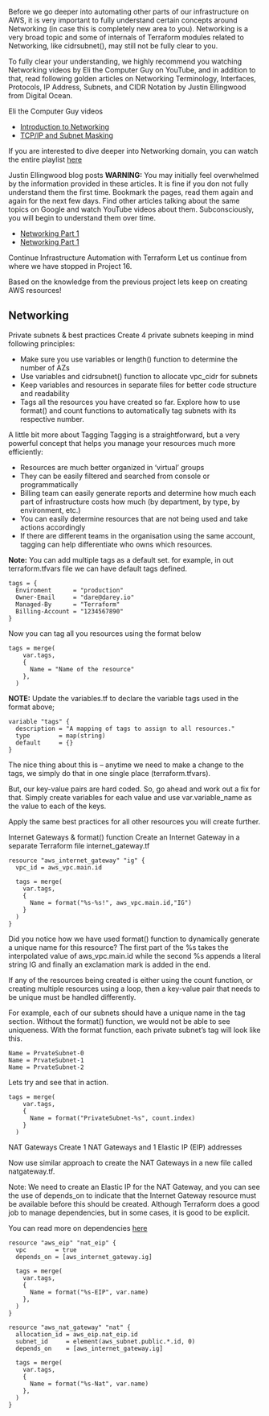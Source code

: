Before we go deeper into automating other parts of our infrastructure on AWS, it is very important to fully understand certain concepts
around Networking (in case this is completely new area to you). Networking is a very broad topic and some of internals of Terraform 
modules related to Networking, like cidrsubnet(), may still not be fully clear to you.

To fully clear your understanding, we highly recommend you watching Networking videos by Eli the Computer Guy on YouTube, and in 
addition to that, read following golden articles on Networking Terminology, Interfaces, Protocols, IP Address, Subnets, and CIDR
Notation by Justin Ellingwood from Digital Ocean.

Eli the Computer Guy videos
- [Introduction to Networking](https://youtu.be/rL8RSFQG8do)
- [TCP/IP and Subnet Masking](https://youtu.be/EkNq4TrHP_U)


If you are interested to dive deeper into Networking domain, you can watch the entire playlist
[here](https://www.youtube.com/playlist?list=PLF360ED1082F6F2A5)

Justin Ellingwood blog posts
**WARNING:** You may initially feel overwhelmed by the information provided in these articles. It is fine if you don not fully understand
them the first time. Bookmark the pages, read them again and again for the next few days. Find other articles talking about the same
topics on Google and watch YouTube videos about them. Subconsciously, you will begin to understand them over time.

- [Networking Part 1](https://www.digitalocean.com/community/tutorials/an-introduction-to-networking-terminology-interfaces-and-protocols)
- [Networking Part 1](https://www.digitalocean.com/community/tutorials/understanding-ip-addresses-subnets-and-cidr-notation-for-networking#netmasks-and-subnets)


Continue Infrastructure Automation with Terraform
Let us continue from where we have stopped in Project 16.

Based on the knowledge from the previous project lets keep on creating AWS resources!

## Networking
Private subnets & best practices
Create 4 private subnets keeping in mind following principles:

- Make sure you use variables or length() function to determine the number of AZs
- Use variables and cidrsubnet() function to allocate vpc_cidr for subnets
- Keep variables and resources in separate files for better code structure and readability
- Tags all the resources you have created so far. Explore how to use format() and count functions to automatically tag subnets 
with its respective number.


A little bit more about Tagging
Tagging is a straightforward, but a very powerful concept that helps you manage your resources much more efficiently:

- Resources are much better organized in ‘virtual’ groups
- They can be easily filtered and searched from console or programmatically
- Billing team can easily generate reports and determine how much each part of infrastructure costs how much (by department, by type, 
by environment, etc.)
- You can easily determine resources that are not being used and take actions accordingly
- If there are different teams in the organisation using the same account, tagging can help differentiate who owns which resources.


**Note:** You can add multiple tags as a default set. for example, in out terraform.tfvars file we can have default tags 
defined.

```
tags = {
  Enviroment      = "production" 
  Owner-Email     = "dare@darey.io"
  Managed-By      = "Terraform"
  Billing-Account = "1234567890"
}
```

Now you can tag all you resources using the format below

```
tags = merge(
    var.tags,
    {
      Name = "Name of the resource"
    },
  )
```

**NOTE:** Update the variables.tf to declare the variable tags used in the format above;

```
variable "tags" {
  description = "A mapping of tags to assign to all resources."
  type        = map(string)
  default     = {}
}
```


The nice thing about this is – anytime we need to make a change to the tags, we simply do that in one single place (terraform.tfvars).

But, our key-value pairs are hard coded. So, go ahead and work out a fix for that. Simply create variables for each value and use 
var.variable_name as the value to each of the keys.

Apply the same best practices for all other resources you will create further.

Internet Gateways & format() function
Create an Internet Gateway in a separate Terraform file internet_gateway.tf


```
resource "aws_internet_gateway" "ig" {
  vpc_id = aws_vpc.main.id

  tags = merge(
    var.tags,
    {
      Name = format("%s-%s!", aws_vpc.main.id,"IG")
    } 
  )
}
```


Did you notice how we have used format() function to dynamically generate a unique name for this resource? The first part of the %s
takes the interpolated value of aws_vpc.main.id while the second %s appends a literal string IG and finally an exclamation mark is 
added in the end.

If any of the resources being created is either using the count function, or creating multiple resources using a loop, then a 
key-value pair that needs to be unique must be handled differently.

For example, each of our subnets should have a unique name in the tag section. Without the format() function, we would not be able 
to see uniqueness. With the format function, each private subnet’s tag will look like this.


```
Name = PrvateSubnet-0
Name = PrvateSubnet-1
Name = PrvateSubnet-2
```

Lets try and see that in action.

```
tags = merge(
    var.tags,
    {
      Name = format("PrivateSubnet-%s", count.index)
    } 
  )
```


NAT Gateways
Create 1 NAT Gateways and 1 Elastic IP (EIP) addresses

Now use similar approach to create the NAT Gateways in a new file called natgateway.tf.

Note: We need to create an Elastic IP for the NAT Gateway, and you can see the use of depends_on to indicate that the Internet Gateway
resource must be available before this should be created. Although Terraform does a good job to manage dependencies, but in some 
cases, it is good to be explicit.

You can read more on dependencies [here](https://developer.hashicorp.com/terraform/language/meta-arguments/depends_on)

```
resource "aws_eip" "nat_eip" {
  vpc        = true
  depends_on = [aws_internet_gateway.ig]

  tags = merge(
    var.tags,
    {
      Name = format("%s-EIP", var.name)
    },
  )
}

resource "aws_nat_gateway" "nat" {
  allocation_id = aws_eip.nat_eip.id
  subnet_id     = element(aws_subnet.public.*.id, 0)
  depends_on    = [aws_internet_gateway.ig]

  tags = merge(
    var.tags,
    {
      Name = format("%s-Nat", var.name)
    },
  )
}

```

